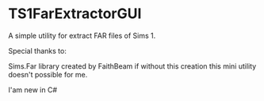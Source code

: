 # TS1FarExtractorGUI
A simple utility for extract FAR files of Sims 1.

Special thanks to:

Sims.Far library created by FaithBeam if without this creation this mini utility doesn't possible for me.

I'am new in C# 
